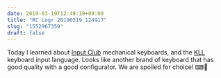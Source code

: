 ```yaml
---
date: 2019-03-19T12:49:19+09:00
title: "RC Logr 20190319 124917"
slug: "1552967359"
draft: false
---
```


Today I learned about [Input Club](https://input.club/) mechanical keyboards, and the [KLL](https://github.com/kiibohd/kll) keyboard input language. Looks like another brand of keyboard that has good quality with a good configurator. We are spoiled for choice! ⌨︎🔣
